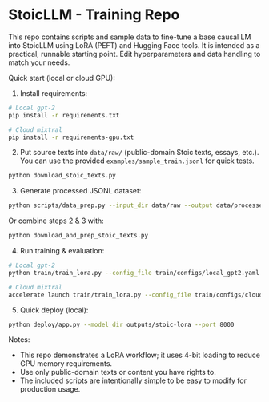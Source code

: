 # StoicLLM - Training Repo

This repo contains scripts and sample data to fine-tune a base causal LM into StoicLLM using LoRA (PEFT) and Hugging Face tools.
It is intended as a practical, runnable starting point. Edit hyperparameters and data handling to match your needs.

Quick start (local or cloud GPU):

1. Install requirements:

```bash
# Local gpt-2
pip install -r requirements.txt

# Cloud mixtral
pip install -r requirements-gpu.txt
```

2. Put source texts into `data/raw/` (public-domain Stoic texts, essays, etc.). You can use the provided `examples/sample_train.jsonl` for quick tests.
```bash
python download_stoic_texts.py
```

3. Generate processed JSONL dataset:

```bash
python scripts/data_prep.py --input_dir data/raw --output data/processed/train.jsonl
```
Or combine steps 2 & 3 with:
```bash
python download_and_prep_stoic_texts.py
```

4. Run training & evaluation:

```bash
# Local gpt-2
python train/train_lora.py --config_file train/configs/local_gpt2.yaml

# Cloud mixtral
accelerate launch train/train_lora.py --config_file train/configs/cloud_mixtral.yaml
```

5. Quick deploy (local):

```bash
python deploy/app.py --model_dir outputs/stoic-lora --port 8000
```

Notes:
- This repo demonstrates a LoRA workflow; it uses 4-bit loading to reduce GPU memory requirements.
- Use only public-domain texts or content you have rights to.
- The included scripts are intentionally simple to be easy to modify for production usage.
